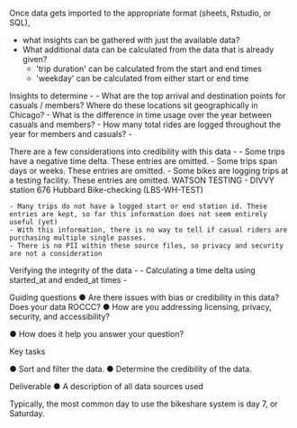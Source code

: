 
Once data gets imported to the appropriate format (sheets, Rstudio, or SQL), 
- what insights can be gathered with just the available data? 
- What additional data can be calculated from the data that is already given? 
    - 'trip duration' can be calculated from the start and end times
    - 'weekday' can be calculated from either start or end time

Insights to determine - 
    - What are the top arrival and destination points for casuals / members? Where do these locations sit geographically in Chicago? 
    - What is the difference in time usage over the year between casuals and members? 
    - How many total rides are logged throughout the year for members and casuals? 
    - 

There are a few considerations into credibility with this data - 
    - Some trips have a negative time delta. These entries are omitted.
    - Some trips span days or weeks. These entries are omitted.
    - Some bikes are logging trips at a testing facility. These entries are omitted. 
        WATSON TESTING - DIVVY station 676 
        Hubbard Bike-checking (LBS-WH-TEST)


    - Many trips do not have a logged start or end station id. These entries are kept, so far this information does not seem entirely useful (yet)
    - With this information, there is no way to tell if casual riders are purchasing multiple single passes.
    - There is no PII within these source files, so privacy and security are not a consideration



Verifying the integrity of the data - 
    - Calculating a time delta using started_at and ended_at times
    - 


Guiding questions
● Are there issues with bias or credibility in this data? Does your data ROCCC?
● How are you addressing licensing, privacy, security, and accessibility?

● How does it help you answer your question?

Key tasks

● Sort and filter the data.
● Determine the credibility of the data.


Deliverable
● A description of all data sources used


Typically, the most common day to use the bikeshare system is day 7, or Saturday.